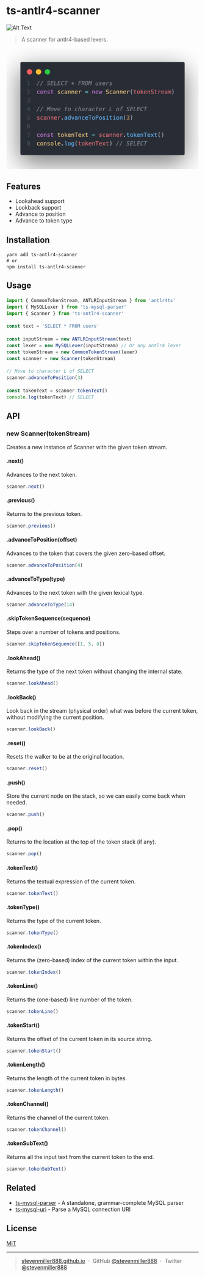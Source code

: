 # ts-antlr4-scanner

![Alt Text](https://github.com/stevenmiller888/ts-antlr4-scanner/workflows/CI/badge.svg)

> A scanner for antlr4-based lexers.

![Alt Text](https://github.com/stevenmiller888/ts-antlr4-scanner/raw/master/.github/demo.png)

## Features

- Lookahead support
- Lookback support
- Advance to position
- Advance to token type

## Installation

```shell
yarn add ts-antlr4-scanner
# or
npm install ts-antlr4-scanner
```

## Usage

```typescript
import { CommonTokenStream, ANTLRInputStream } from 'antlr4ts'
import { MySQLLexer } from 'ts-mysql-parser'
import { Scanner } from 'ts-antlr4-scanner'

const text = 'SELECT * FROM users'

const inputStream = new ANTLRInputStream(text)
const lexer = new MySQLLexer(inputStream) // Or any antlr4 lexer
const tokenStream = new CommonTokenStream(lexer)
const scanner = new Scanner(tokenStream)

// Move to character L of SELECT
scanner.advanceToPosition(3)

const tokenText = scanner.tokenText()
console.log(tokenText) // SELECT
```

## API

### new Scanner(tokenStream)

Creates a new instance of Scanner with the given token stream.

#### .next()

Advances to the next token.

```typescript
scanner.next()
```

#### .previous()

Returns to the previous token.

```typescript
scanner.previous()
```

#### .advanceToPosition(offset)

Advances to the token that covers the given zero-based offset.

```typescript
scanner.advanceToPosition(4)
```

#### .advanceToType(type)

Advances to the next token with the given lexical type.

```typescript
scanner.advanceToType(14)
```

#### .skipTokenSequence(sequence)

Steps over a number of tokens and positions.

```typescript
scanner.skipTokenSequence([1, 5, 8])
```

#### .lookAhead()

Returns the type of the next token without changing the internal state.

```typescript
scanner.lookAhead()
```

#### .lookBack()

Look back in the stream (physical order) what was before the current token, without modifying the current position.

```typescript
scanner.lookBack()
```

#### .reset()

Resets the walker to be at the original location.

```typescript
scanner.reset()
```

#### .push()

Store the current node on the stack, so we can easily come back when needed.

```typescript
scanner.push()
```

#### .pop()

Returns to the location at the top of the token stack (if any).

```typescript
scanner.pop()
```

#### .tokenText()

Returns the textual expression of the current token.

```typescript
scanner.tokenText()
```

#### .tokenType()

Returns the type of the current token.

```typescript
scanner.tokenType()
```

#### .tokenIndex()

Returns the (zero-based) index of the current token within the input.

```typescript
scanner.tokenIndex()
```

#### .tokenLine()

Returns the (one-based) line number of the token.

```typescript
scanner.tokenLine()
```

#### .tokenStart()

Returns the offset of the current token in its source string.

```typescript
scanner.tokenStart()
```

#### .tokenLength()

Returns the length of the current token in bytes.

```typescript
scanner.tokenLength()
```

#### .tokenChannel()

Returns the channel of the current token.

```typescript
scanner.tokenChannel()
```

#### .tokenSubText()

Returns all the input text from the current token to the end.

```typescript
scanner.tokenSubText()
```

## Related

- [ts-mysql-parser](https://github.com/stevenmiller888/ts-mysql-parser) - A standalone, grammar-complete MySQL parser
- [ts-mysql-uri](https://github.com/stevenmiller888/ts-mysql-uri) - Parse a MySQL connection URI

## License

[MIT](https://tldrlegal.com/license/mit-license)

---

> [stevenmiller888.github.io](https://stevenmiller888.github.io) &nbsp;&middot;&nbsp;
> GitHub [@stevenmiller888](https://github.com/stevenmiller888) &nbsp;&middot;&nbsp;
> Twitter [@stevenmiller888](https://twitter.com/stevenmiller888)
